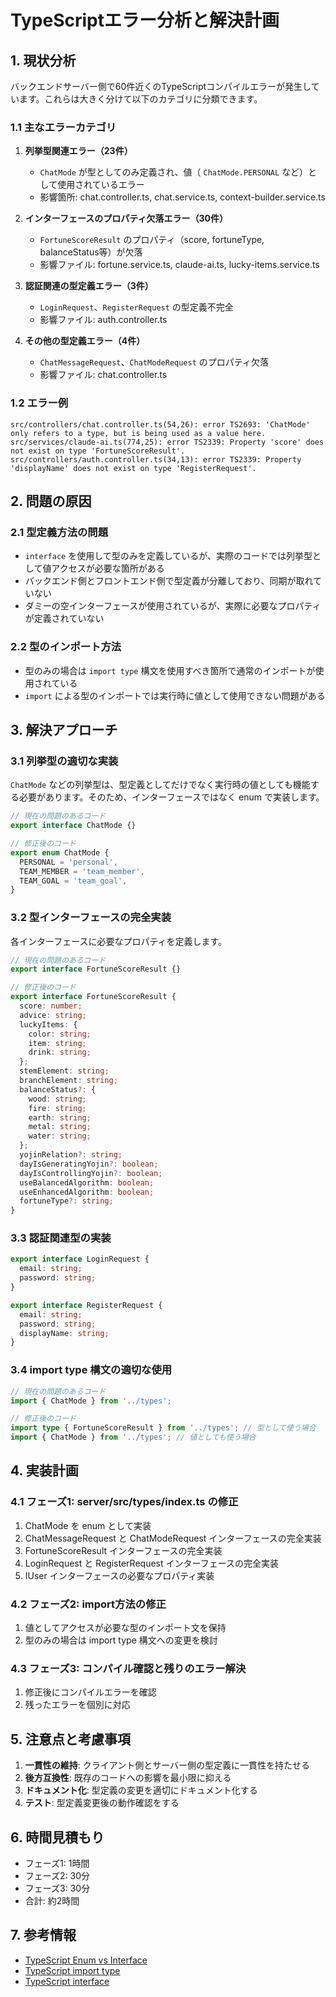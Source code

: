 # TypeScriptエラー分析と解決計画

## 1. 現状分析

バックエンドサーバー側で60件近くのTypeScriptコンパイルエラーが発生しています。これらは大きく分けて以下のカテゴリに分類できます。

### 1.1 主なエラーカテゴリ

1. **列挙型関連エラー（23件）**
   - `ChatMode` が型としてのみ定義され、値（ `ChatMode.PERSONAL` など）として使用されているエラー
   - 影響箇所: chat.controller.ts, chat.service.ts, context-builder.service.ts

2. **インターフェースのプロパティ欠落エラー（30件）**
   - `FortuneScoreResult` のプロパティ（score, fortuneType, balanceStatus等）が欠落
   - 影響ファイル: fortune.service.ts, claude-ai.ts, lucky-items.service.ts

3. **認証関連の型定義エラー（3件）**
   - `LoginRequest`、`RegisterRequest` の型定義不完全
   - 影響ファイル: auth.controller.ts

4. **その他の型定義エラー（4件）**
   - `ChatMessageRequest`、`ChatModeRequest` のプロパティ欠落
   - 影響ファイル: chat.controller.ts

### 1.2 エラー例

```
src/controllers/chat.controller.ts(54,26): error TS2693: 'ChatMode' only refers to a type, but is being used as a value here.
src/services/claude-ai.ts(774,25): error TS2339: Property 'score' does not exist on type 'FortuneScoreResult'.
src/controllers/auth.controller.ts(34,13): error TS2339: Property 'displayName' does not exist on type 'RegisterRequest'.
```

## 2. 問題の原因

### 2.1 型定義方法の問題

- `interface` を使用して型のみを定義しているが、実際のコードでは列挙型として値アクセスが必要な箇所がある
- バックエンド側とフロントエンド側で型定義が分離しており、同期が取れていない
- ダミーの空インターフェースが使用されているが、実際に必要なプロパティが定義されていない

### 2.2 型のインポート方法

- 型のみの場合は `import type` 構文を使用すべき箇所で通常のインポートが使用されている
- `import` による型のインポートでは実行時に値として使用できない問題がある

## 3. 解決アプローチ

### 3.1 列挙型の適切な実装

`ChatMode` などの列挙型は、型定義としてだけでなく実行時の値としても機能する必要があります。そのため、インターフェースではなく enum で実装します。

```typescript
// 現在の問題のあるコード
export interface ChatMode {}

// 修正後のコード
export enum ChatMode {
  PERSONAL = 'personal',
  TEAM_MEMBER = 'team_member',
  TEAM_GOAL = 'team_goal',
}
```

### 3.2 型インターフェースの完全実装

各インターフェースに必要なプロパティを定義します。

```typescript
// 現在の問題のあるコード
export interface FortuneScoreResult {}

// 修正後のコード
export interface FortuneScoreResult {
  score: number;
  advice: string;
  luckyItems: {
    color: string;
    item: string;
    drink: string;
  };
  stemElement: string;
  branchElement: string;
  balanceStatus?: {
    wood: string;
    fire: string;
    earth: string;
    metal: string;
    water: string;
  };
  yojinRelation?: string;
  dayIsGeneratingYojin?: boolean;
  dayIsControllingYojin?: boolean;
  useBalancedAlgorithm: boolean;
  useEnhancedAlgorithm: boolean;
  fortuneType?: string;
}
```

### 3.3 認証関連型の実装

```typescript
export interface LoginRequest {
  email: string;
  password: string;
}

export interface RegisterRequest {
  email: string;
  password: string;
  displayName: string;
}
```

### 3.4 import type 構文の適切な使用

```typescript
// 現在の問題のあるコード
import { ChatMode } from '../types';

// 修正後のコード
import type { FortuneScoreResult } from '../types'; // 型として使う場合
import { ChatMode } from '../types'; // 値としても使う場合
```

## 4. 実装計画

### 4.1 フェーズ1: server/src/types/index.ts の修正

1. ChatMode を enum として実装
2. ChatMessageRequest と ChatModeRequest インターフェースの完全実装
3. FortuneScoreResult インターフェースの完全実装
4. LoginRequest と RegisterRequest インターフェースの完全実装
5. IUser インターフェースの必要なプロパティ実装

### 4.2 フェーズ2: import方法の修正

1. 値としてアクセスが必要な型のインポート文を保持
2. 型のみの場合は import type 構文への変更を検討

### 4.3 フェーズ3: コンパイル確認と残りのエラー解決

1. 修正後にコンパイルエラーを確認
2. 残ったエラーを個別に対応

## 5. 注意点と考慮事項

1. **一貫性の維持**: クライアント側とサーバー側の型定義に一貫性を持たせる
2. **後方互換性**: 既存のコードへの影響を最小限に抑える
3. **ドキュメント化**: 型定義の変更を適切にドキュメント化する
4. **テスト**: 型定義変更後の動作確認をする

## 6. 時間見積もり

- フェーズ1: 1時間
- フェーズ2: 30分
- フェーズ3: 30分
- 合計: 約2時間

## 7. 参考情報

- [TypeScript Enum vs Interface](https://www.typescriptlang.org/docs/handbook/enums.html)
- [TypeScript import type](https://www.typescriptlang.org/docs/handbook/release-notes/typescript-3-8.html#type-only-imports-and-export)
- [TypeScript interface](https://www.typescriptlang.org/docs/handbook/interfaces.html)